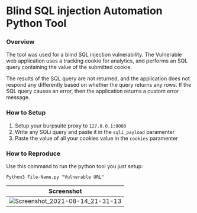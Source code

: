 # Blind SQL injection Automation Python Tool

### Overview

The tool was used for a blind SQL injection vulnerability. The Vulnerable web application uses a tracking cookie for analytics, and performs an SQL query containing the value of the submitted cookie.

The results of the SQL query are not returned, and the application does not respond any differently based on whether the query returns any rows. If the SQL query causes an error, then the application returns a custom error message. 


### How to Setup
1. Setup your burpsuite proxy to `127.0.0.1:8080`
2. Write any SQLi query and paste it in the `sqli_payload` paramenter 
3. Paste the value of all your cookies value in the `cookies` paramenter


### How to Reproduce 
Use this command to run the python tool you just setup:

`Python3 File-Name.py "Vulnerable URL"`


| Screenshot |
|------------|
|![Screenshot_2021-08-14_21-31-13](https://user-images.githubusercontent.com/68829493/129447871-2ea99dda-c312-4229-ab89-782ee70acc19.png)




